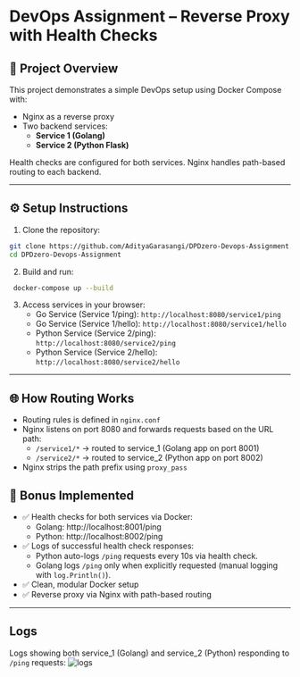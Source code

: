 # DevOps Assignment – Reverse Proxy with Health Checks

## 🚀 Project Overview

This project demonstrates a simple DevOps setup using Docker Compose with:
- Nginx as a reverse proxy
- Two backend services:
  - **Service 1 (Golang)**
  - **Service 2 (Python Flask)**

Health checks are configured for both services. Nginx handles path-based routing to each backend.

---

## ⚙️ Setup Instructions

1. Clone the repository:
```bash
git clone https://github.com/AdityaGarasangi/DPDzero-Devops-Assignment.git
cd DPDzero-Devops-Assignment
```

2. Build and run:
```bash
 docker-compose up --build
```

3. Access services in your browser:
   * Go Service (Service 1/ping): `http://localhost:8080/service1/ping`
   * Go Service (Service 1/hello): `http://localhost:8080/service1/hello`
   * Python Service (Service 2/ping): `http://localhost:8080/service2/ping`
   * Python Service (Service 2/hello): `http://localhost:8080/service2/hello`

---

## 🌐 How Routing Works
 * Routing rules is defined in `nginx.conf`
 * Nginx listens on port 8080 and forwards requests based on the URL path:
    * `/service1/*` → routed to service_1 (Golang app on port 8001)
    * `/service2/*` → routed to service_2 (Python app on port 8002)
 * Nginx strips the path prefix using `proxy_pass`

## 🎯 Bonus Implemented
 * ✅ Health checks for both services via Docker:
    * Golang: http://localhost:8001/ping
    * Python: http://localhost:8002/ping
 * ✅ Logs of successful health check responses:
    * Python auto-logs `/ping` requests every 10s via health check.
    * Golang logs `/ping` only when explicitly requested (manual logging with `log.Println()`).
 * ✅ Clean, modular Docker setup
 * ✅ Reverse proxy via Nginx with path-based routing

---

## Logs
Logs showing both service_1 (Golang) and service_2 (Python) responding to `/ping` requests:
![logs](./screenshot/logs.png)
